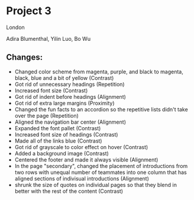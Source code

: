 # Project 3

London

Adira Blumenthal, Yilin Luo, Bo Wu

## Changes:
- Changed color scheme from magenta, purple, and black to magenta, black, blue and a bit of yellow (Contrast)
- Got rid of unnecessary headings (Repetition)
- Increased font size (Contrast)
- Got rid of indent before headings (Alignment)
- Got rid of extra large margins (Proximity)
- Changed the fun facts to an accordion so the repetitive lists didn't take over the page (Repetition)
- Aligned the navigation bar center (Alignment)
- Expanded the font pallet (Contrast)
- Increased font size of headings (Contrast)
- Made all of the links blue (Contrast)
- Got rid of grayscale to color effect on hover (Contrast)
- Added a background image (Contrast)
- Centered the footer and made it always visible (Alignment)
- In the page "secondary", changed the placement of introductions from two rows with unequal number of teammates 
  into one column that has aligned sections of indivisual introductions (Alignment)
- shrunk the size of quotes on individual pages so that they blend in better with the rest of the content (Contrast)
